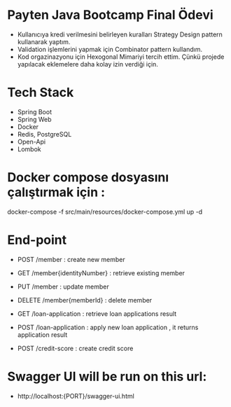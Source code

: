 # Payten Java Bootcamp Final Ödevi


- Kullanıcıya kredi verilmesini belirleyen kuralları Strategy Design pattern kullanarak yaptım.
- Validation işlemlerini yapmak için Combinator pattern kullandım.
- Kod orgazinazyonu için Hexogonal Mimariyi tercih ettim. Çünkü projede yapılacak eklemelere daha kolay izin verdiği için. 

# Tech Stack
- Spring Boot
- Spring Web
- Docker
- Redis, PostgreSQL
- Open-Api
- Lombok 

# Docker compose dosyasını çalıştırmak için : 
 docker-compose -f src/main/resources/docker-compose.yml up -d

# End-point 

- POST /member                : create new member
- GET /member{identityNumber} : retrieve existing member
- PUT /member                 : update member
- DELETE /member{memberId}    : delete member

- GET /loan-application        : retrieve loan applications result
- POST /loan-application       : apply new loan application , it returns application result

- POST /credit-score           : create credit score 

# Swagger UI will be run on this url:
- http://localhost:{PORT}/swagger-ui.html

